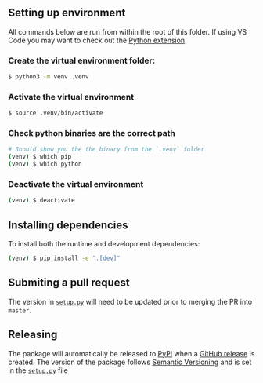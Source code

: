 ## Setting up environment

All commands below are run from within the root of this folder. If using VS Code you may want to check out the [Python extension](https://marketplace.visualstudio.com/items?itemName=ms-python.python).

### Create the virtual environment folder:

```sh
$ python3 -m venv .venv
```

### Activate the virtual environment

```sh
$ source .venv/bin/activate
```

### Check python binaries are the correct path

```sh
# Should show you the the binary from the `.venv` folder
(venv) $ which pip
(venv) $ which python
```

### Deactivate the virtual environment

```sh
(venv) $ deactivate
```

## Installing dependencies

To install both the runtime and development dependencies:

```sh
(venv) $ pip install -e ".[dev]"
```

## Submiting a pull request

The version in [`setup.py`](setup.py) will need to be updated prior to merging the PR into `master`.

## Releasing

The package will automatically be released to [PyPI](https://pypi.org/project/geocortex-reporting-client/) when a [GitHub release](https://github.com/geocortex/geocortex-reporting-client-py/releases) is created. The version of the package follows [Semantic Versioning](https://semver.org/) and is set in the [`setup.py`](setup.py) file
